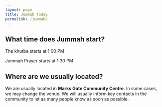 ```yaml
---
layout: page
title: Jummah Today
permalink: /jummah/
---
```

## What time does Jummah start?
The khutba starts at 1:00 PM

Jummah Prayer starts at 1:30 PM

## Where are we usually located?
We are usually located in **Marks Gate Community Centre**. In some cases, we may change the venue. We will usually inform key contacts in the community to let as many people know as soon as possible.

<!-- <div id="jummah-location-map"></div>


<script src="https://maps.googleapis.com/maps/api/js?callback=setJummahMap"></script> -->